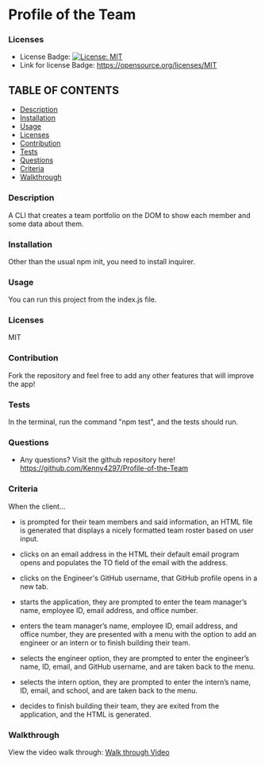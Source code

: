 # Profile of the Team

### Licenses
* License Badge: [![License: MIT](https://img.shields.io/badge/License-MIT-yellow.svg)](https://opensource.org/licenses/MIT)
* Link for license Badge: https://opensource.org/licenses/MIT

## TABLE OF CONTENTS
* [Description](#description)
* [Installation](#installation)
* [Usage](#usage)
* [Licenses](#licenses)
* [Contribution](#contribution)
* [Tests](#tests)
* [Questions](#questions)
* [Criteria](#criteria)
* [Walkthrough](#walkthrough)

### Description
A CLI that creates a team portfolio on the DOM to show each member and some data about them.

### Installation
Other than the usual npm init, you need to install inquirer.

### Usage
You can run this project from the index.js file.

### Licenses
MIT

### Contribution
Fork the repository and feel free to add any other features that will improve the app!

### Tests
In the terminal, run the command "npm test", and the tests should run.

### Questions
* Any questions? Visit the github repository here! https://github.com/Kenny4297/Profile-of-the-Team

### Criteria
When the client...
* is prompted for their team members and said information, an HTML file is generated that displays a nicely formatted team roster based on user input.

* clicks on an email address in the HTML their default email program opens and populates the TO field of the email with the address.

* clicks on the Engineer's GitHub username, that GitHub profile opens in a new tab.

* starts the application, they are prompted to enter the team manager’s name, employee ID, email address, and office number.

* enters the team manager’s name, employee ID, email address, and office number, they are presented with a menu with the option to add an engineer or an intern or to finish building their team.

* selects the engineer option, they are prompted to enter the engineer’s name, ID, email, and GitHub username, and are taken back to the menu.

* selects the intern option, they are prompted to enter the intern’s name, ID, email, and school, and are taken back to the menu.

* decides to finish building their team, they are exited from the application, and the HTML is generated.

### Walkthrough

View the video walk through: [Walk through Video](./assets/TeamProfileGenerator.webm)